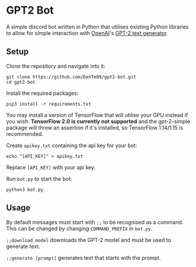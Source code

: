 # GPT2 Bot

A simple discord bot written in Python that utilises existing Python libraries to allow for simple interaction with [OpenAI](https://openai.com)'s [GPT-2 text generator](https://openai.com/blog/better-language-models/).

## Setup

Clone the repository and navigate into it:
```shell
git clone https://github.com/DanTm99/gpt2-bot.git
cd gpt2-bot
```

Install the required packages:
```shell
pip3 install -r requirements.txt
```

You may install a version of TensorFlow that will utilise your GPU instead if you wish. **TensorFlow 2.0 is currently not supported** and the gpt-2-simple package will throw an assertion if it's installed, so TensorFlow 1.14/1.15 is recommended.

Create `apikey.txt` containing the api key for your bot:
```shell
echo "[API_KEY]" > apikey.txt
```
Replace `[API_KEY]` with your api key.

Run `bot.py` to start the bot:
```shell
python3 bot.py
```

## Usage

By default messages must start with `;;` to be recognised as a command. This can be changed by changing `COMMAND_PREFIX` in `bot.py`.

`;;download_model` downloads the GPT-2 model and must be used to generate text.

`;;generate [prompt]` generates text that starts with the prompt.